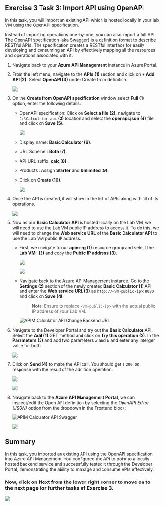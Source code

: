 ## Exercise 3 Task 3: Import API using OpenAPI 

In this task, you will import an existing API which is hosted locally in your lab VM using the OpenAPI specification. 

Instead of importing operations one-by-one, you can also import a full API. The [OpenAPI specification](https://www.openapis.org/) (aka [Swagger](https://swagger.io)) is a definition format to describe RESTful APIs. The specification creates a RESTful interface for easily developing and consuming an API by effectively mapping all the resources and operations associated with it.

1. Navigate back to your **Azure API Management** instance in Azure Portal.

1. From the left menu, navigate to the **APIs (1)** section and click on **+ Add API (2)**. Select **OpenAPI (3)** under Create from definition. 

   ![](media/E3T3S1-0209.png)  

1. On the **Create from OpenAPI specification** window select **Full (1)** option, enter the following details:

   - OpenAPI specification: Click on **Select a file (2)**, navigate to `C:\Calculator-api` **(3)** location and select the **openapi.json (4)** file and click on **Save (5)**.
   
      ![](media/p7t3p3.png)  

   - Display name: **Basic Calculator (6)**.
   - URL Scheme : **Both (7)**.
   - API URL suffix: **calc (8)**.
   - Products : Assign **Starter** and **Unlimited (9)**.
   - Click on **Create (10)**.

      ![](media/p7t3p3(1).png) 
     
1. Once the API is created, it will show in the list of APIs along with all of its operations.

   ![](media/p7t3p4.png) 

1. Now as our **Basic Calculator API** is hosted locally on the Lab VM, we will need to use the Lab VM public IP address to access it. To do this, we will need to change the **Web service URL** of the **Basic Calculator API** to use the Lab VM public IP address. 

   - First, we navigate to our **apim-rg (1)** resource group and select the **Lab VM-<inject key="Deployment ID" enableCopy="false" /> (2)** and copy the **Public IP address (3)**.

      ![](media/E3T3S5.1-0209.png)

      ![](media/E3T3S5.2-0209.png)

   - Navigate back to the Azure API Management instance. Go to the **Settings (2)** section of the newly created **Basic Calculator (1)** API and enter the **Web service URL (3)** as `http://<vm-public-ip>:8080` and click on **Save (4)**.

      > **Note**: Ensure to replace `<vm-public-ip>` with the actual public IP address of your Lab VM.

      ![APIM Calculator API Change Backend URL](media/E3T3S5.3-0209.png)

1. Navigate to the Developer Portal and try out the **Basic Calculator** API. Select the **Add (1)** GET method and click on **Try this operation (2)**. In the **Parameters (3)** and add two parameters `a` and `b` and enter any interger value for both.

      ![](media/p7t3p6.png)

1. Click on **Send (4)** to make the API call. You should get a `200 OK` response with the result of the addition operation.

      ![](media/p7t3p7.png)

      ![](media/E3T3S6.3-0209.png)      

1. Navigate back to the **Azure API Management Portal**, we can inspect/edit the Open API definition by selecting the *OpenAPI Editor (JSON)* option from the dropdown in the Frontend block:

      ![APIM Calculator API Swagger](media2/06.png)

      ![](media/p7t3p8.png)


## Summary

In this task, you imported an existing API using the OpenAPI specification into Azure API Management. You configured the API to point to a locally hosted backend service and successfully tested it through the Developer Portal, demonstrating the ability to manage and consume APIs effectively.

### Now, click on Next from the lower right corner to move on to the next page for further tasks of Exercise 3.

  ![](../gs/media/nextpagetab.png)

